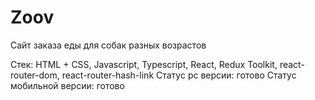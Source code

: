 # Zoov

Сайт заказа еды для собак разных возрастов

Стек: HTML + CSS, Javascript, Typescript, React, Redux Toolkit, react-router-dom, react-router-hash-link
Статус pc версии: готово
Статус мобильной версии: готово
